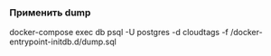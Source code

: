 ### Применить dump
docker-compose exec  db psql -U postgres -d cloudtags -f /docker-entrypoint-initdb.d/dump.sql